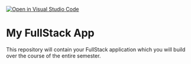 [![Open in Visual Studio Code](https://classroom.github.com/assets/open-in-vscode-f059dc9a6f8d3a56e377f745f24479a46679e63a5d9fe6f495e02850cd0d8118.svg)](https://classroom.github.com/online_ide?assignment_repo_id=5696640&assignment_repo_type=AssignmentRepo)
# My FullStack App

This repository will contain your FullStack application which you will build over the course of the entire semester.
